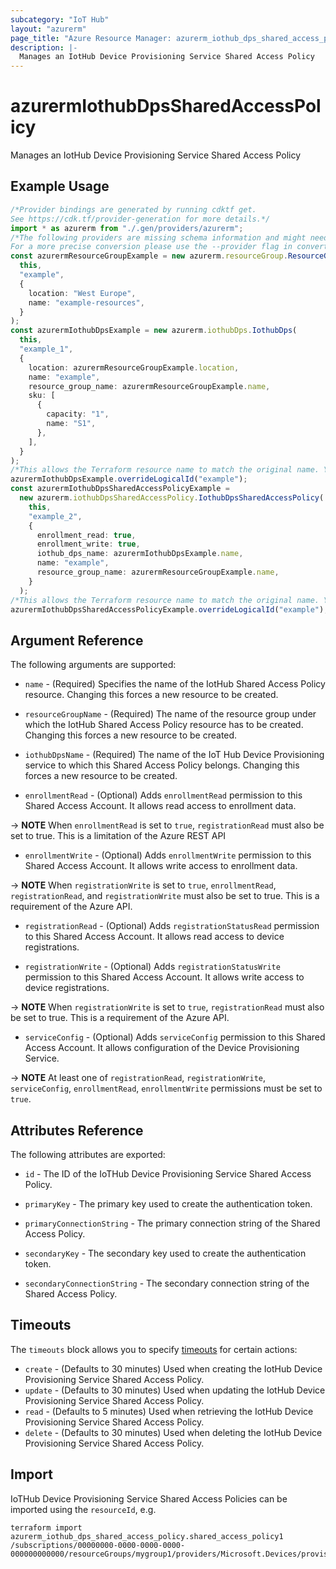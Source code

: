 ```yaml
---
subcategory: "IoT Hub"
layout: "azurerm"
page_title: "Azure Resource Manager: azurerm_iothub_dps_shared_access_policy"
description: |-
  Manages an IotHub Device Provisioning Service Shared Access Policy
---
```


# azurermIothubDpsSharedAccessPolicy

Manages an IotHub Device Provisioning Service Shared Access Policy

## Example Usage

```typescript
/*Provider bindings are generated by running cdktf get.
See https://cdk.tf/provider-generation for more details.*/
import * as azurerm from "./.gen/providers/azurerm";
/*The following providers are missing schema information and might need manual adjustments to synthesize correctly: azurerm.
For a more precise conversion please use the --provider flag in convert.*/
const azurermResourceGroupExample = new azurerm.resourceGroup.ResourceGroup(
  this,
  "example",
  {
    location: "West Europe",
    name: "example-resources",
  }
);
const azurermIothubDpsExample = new azurerm.iothubDps.IothubDps(
  this,
  "example_1",
  {
    location: azurermResourceGroupExample.location,
    name: "example",
    resource_group_name: azurermResourceGroupExample.name,
    sku: [
      {
        capacity: "1",
        name: "S1",
      },
    ],
  }
);
/*This allows the Terraform resource name to match the original name. You can remove the call if you don't need them to match.*/
azurermIothubDpsExample.overrideLogicalId("example");
const azurermIothubDpsSharedAccessPolicyExample =
  new azurerm.iothubDpsSharedAccessPolicy.IothubDpsSharedAccessPolicy(
    this,
    "example_2",
    {
      enrollment_read: true,
      enrollment_write: true,
      iothub_dps_name: azurermIothubDpsExample.name,
      name: "example",
      resource_group_name: azurermResourceGroupExample.name,
    }
  );
/*This allows the Terraform resource name to match the original name. You can remove the call if you don't need them to match.*/
azurermIothubDpsSharedAccessPolicyExample.overrideLogicalId("example");

```

## Argument Reference

The following arguments are supported:

*   `name` - (Required) Specifies the name of the IotHub Shared Access Policy resource. Changing this forces a new resource to be created.

*   `resourceGroupName` - (Required) The name of the resource group under which the IotHub Shared Access Policy resource has to be created. Changing this forces a new resource to be created.

*   `iothubDpsName` - (Required) The name of the IoT Hub Device Provisioning service to which this Shared Access Policy belongs. Changing this forces a new resource to be created.

*   `enrollmentRead` - (Optional) Adds `enrollmentRead` permission to this Shared Access Account. It allows read access to enrollment data.

\-> **NOTE** When `enrollmentRead` is set to `true`, `registrationRead` must also be set to true. This is a limitation of the Azure REST API

* `enrollmentWrite` - (Optional) Adds `enrollmentWrite` permission to this Shared Access Account. It allows write access to enrollment data.

\-> **NOTE** When `registrationWrite` is set to `true`, `enrollmentRead`, `registrationRead`, and `registrationWrite` must also be set to true. This is a requirement of the Azure API.

*   `registrationRead` - (Optional) Adds `registrationStatusRead` permission to this Shared Access Account. It allows read access to device registrations.

*   `registrationWrite` - (Optional) Adds `registrationStatusWrite` permission to this Shared Access Account. It allows write access to device registrations.

\-> **NOTE** When `registrationWrite` is set to `true`, `registrationRead` must also be set to true. This is a requirement of the Azure API.

* `serviceConfig` - (Optional) Adds `serviceConfig` permission to this Shared Access Account. It allows configuration of the Device Provisioning Service.

\-> **NOTE** At least one of `registrationRead`, `registrationWrite`, `serviceConfig`, `enrollmentRead`, `enrollmentWrite` permissions must be set to `true`.

## Attributes Reference

The following attributes are exported:

*   `id` - The ID of the IoTHub Device Provisioning Service Shared Access Policy.

*   `primaryKey` - The primary key used to create the authentication token.

*   `primaryConnectionString` - The primary connection string of the Shared Access Policy.

*   `secondaryKey` - The secondary key used to create the authentication token.

*   `secondaryConnectionString` - The secondary connection string of the Shared Access Policy.

## Timeouts

The `timeouts` block allows you to specify [timeouts](https://www.terraform.io/language/resources/syntax#operation-timeouts) for certain actions:

* `create` - (Defaults to 30 minutes) Used when creating the IotHub Device Provisioning Service Shared Access Policy.
* `update` - (Defaults to 30 minutes) Used when updating the IotHub Device Provisioning Service Shared Access Policy.
* `read` - (Defaults to 5 minutes) Used when retrieving the IotHub Device Provisioning Service Shared Access Policy.
* `delete` - (Defaults to 30 minutes) Used when deleting the IotHub Device Provisioning Service Shared Access Policy.

## Import

IoTHub Device Provisioning Service Shared Access Policies can be imported using the `resourceId`, e.g.

```console
terraform import azurerm_iothub_dps_shared_access_policy.shared_access_policy1 /subscriptions/00000000-0000-0000-0000-000000000000/resourceGroups/mygroup1/providers/Microsoft.Devices/provisioningServices/dps1/keys/shared_access_policy1
```
